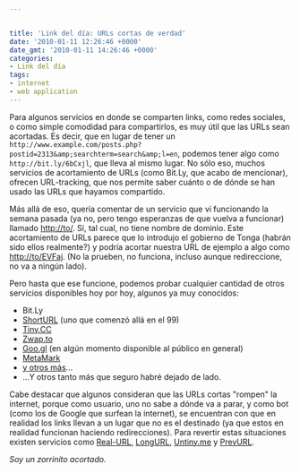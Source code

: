 ```yaml
---


title: 'Link del día: URLs cortas de verdad'
date: '2010-01-11 12:26:46 +0000'
date_gmt: '2010-01-11 14:26:46 +0000'
categories:
- Link del día
tags:
- internet
- web application
---
```



Para algunos servicios en donde se comparten links, como redes sociales, o como simple comodidad para compartirlos, es muy útil que las URLs sean acortadas. Es decir, que en lugar de tener un `http://www.example.com/posts.php?postid=2313&amp;searchterm=search&amp;l=en`, podemos tener algo como `http://bit.ly/6bCxjl`, que lleva al mismo lugar. No sólo eso, muchos servicios de acortamiento de URLs (como Bit.Ly, que acabo de mencionar), ofrecen URL-tracking, que nos permite saber cuánto o de dónde se han usado las URLs que hayamos compartido.

Más allá de eso, quería comentar de un servicio que vi funcionando la semana pasada (ya no, pero tengo esperanzas de que vuelva a funcionar) llamado [http://to/](http://to/). Sí, tal cual, no tiene nombre de dominio. Este acortamiento de URLs parece que lo introdujo el gobierno de Tonga (habrán sido ellos realmente?) y podría acortar nuestra URL de ejemplo a algo como [http://to/EVFaj](http://to/EVFaj). (No la prueben, no funciona, incluso aunque redireccione, no va a ningún lado).

Pero hasta que ese funcione, podemos probar cualquier cantidad de otros servicios disponibles hoy por hoy, algunos ya muy conocidos:

- Bit.Ly
- [ShortURL](http://www.shorturl.com/) (uno que comenzó allá en el 99)
- [Tiny.CC](http://www.tiny.cc/)
- [Zwap.to](http://zwap.to/)
- [Goo.gl](http://goo.gl/) (en algún momento disponible al público en general)
- [MetaMark](http://metamark.net/)
- [y otros más](http://lists.econsultant.com/top-10-url-redirection-services.html)...
- ...Y otros tanto más que seguro habré dejado de lado.

Cabe destacar que algunos consideran que las URLs cortas "rompen" la internet, porque como usuario, uno no sabe a dónde va a parar, y como bot (como los de Google que surfean la internet), se encuentran con que en realidad los links llevan a un lugar que no es el destinado (ya que estos en realidad funcionan haciendo redirecciones). Para revertir estas situaciones existen servicios como [Real-URL](http://real-url.org/), [LongURL](http://www.longurlplease.com/), [Untiny.me](http://www.untiny.me/) y [PrevURL](http://www.prevurl.com/).

_Soy un zorrinito acortado._
